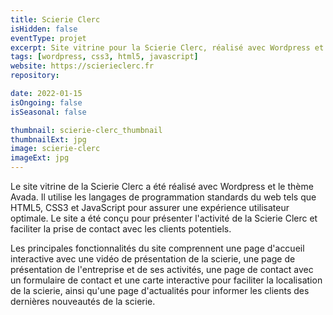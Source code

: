 ```yaml
---
title: Scierie Clerc
isHidden: false
eventType: projet
excerpt: Site vitrine pour la Scierie Clerc, réalisé avec Wordpress et le thème Avada.
tags: [wordpress, css3, html5, javascript]
website: https://scierieclerc.fr
repository:

date: 2022-01-15
isOngoing: false
isSeasonal: false

thumbnail: scierie-clerc_thumbnail
thumbnailExt: jpg
image: scierie-clerc
imageExt: jpg
---
```


Le site vitrine de la Scierie Clerc a été réalisé avec Wordpress et le thème Avada. Il utilise les langages de
programmation standards du web tels que HTML5, CSS3 et JavaScript pour assurer une expérience utilisateur optimale. Le
site a été conçu pour présenter l'activité de la Scierie Clerc et faciliter la prise de contact avec les clients
potentiels.

Les principales fonctionnalités du site comprennent une page d'accueil interactive avec une vidéo de présentation de la
scierie, une page de présentation de l'entreprise et de ses activités, une page de contact avec un formulaire de contact
et une carte interactive pour faciliter la localisation de la scierie, ainsi qu'une page d'actualités pour informer les
clients des dernières nouveautés de la scierie.
